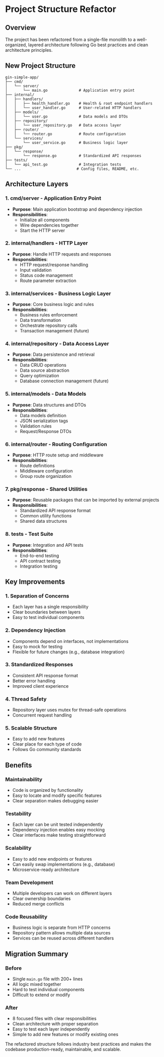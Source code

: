 # Project Structure Refactor

## Overview

The project has been refactored from a single-file monolith to a well-organized, layered architecture following Go best practices and clean architecture principles.

## New Project Structure

```
gin-simple-app/
├── cmd/
│   └── server/
│       └── main.go              # Application entry point
├── internal/
│   ├── handlers/
│   │   ├── health_handler.go    # Health & root endpoint handlers
│   │   └── user_handler.go      # User-related HTTP handlers
│   ├── models/
│   │   └── user.go              # Data models and DTOs
│   ├── repository/
│   │   └── user_repository.go   # Data access layer
│   ├── router/
│   │   └── router.go            # Route configuration
│   └── services/
│       └── user_service.go      # Business logic layer
├── pkg/
│   └── response/
│       └── response.go          # Standardized API responses
├── tests/
│   └── api_test.go              # Integration tests
└── ...                         # Config files, README, etc.
```

## Architecture Layers

### 1. **cmd/server** - Application Entry Point

- **Purpose**: Main application bootstrap and dependency injection
- **Responsibilities**:
  - Initialize all components
  - Wire dependencies together
  - Start the HTTP server

### 2. **internal/handlers** - HTTP Layer

- **Purpose**: Handle HTTP requests and responses
- **Responsibilities**:
  - HTTP request/response handling
  - Input validation
  - Status code management
  - Route parameter extraction

### 3. **internal/services** - Business Logic Layer

- **Purpose**: Core business logic and rules
- **Responsibilities**:
  - Business rules enforcement
  - Data transformation
  - Orchestrate repository calls
  - Transaction management (future)

### 4. **internal/repository** - Data Access Layer

- **Purpose**: Data persistence and retrieval
- **Responsibilities**:
  - Data CRUD operations
  - Data source abstraction
  - Query optimization
  - Database connection management (future)

### 5. **internal/models** - Data Models

- **Purpose**: Data structures and DTOs
- **Responsibilities**:
  - Data models definition
  - JSON serialization tags
  - Validation rules
  - Request/Response DTOs

### 6. **internal/router** - Routing Configuration

- **Purpose**: HTTP route setup and middleware
- **Responsibilities**:
  - Route definitions
  - Middleware configuration
  - Group route organization

### 7. **pkg/response** - Shared Utilities

- **Purpose**: Reusable packages that can be imported by external projects
- **Responsibilities**:
  - Standardized API response format
  - Common utility functions
  - Shared data structures

### 8. **tests** - Test Suite

- **Purpose**: Integration and API tests
- **Responsibilities**:
  - End-to-end testing
  - API contract testing
  - Integration testing

## Key Improvements

### 1. **Separation of Concerns**

- Each layer has a single responsibility
- Clear boundaries between layers
- Easy to test individual components

### 2. **Dependency Injection**

- Components depend on interfaces, not implementations
- Easy to mock for testing
- Flexible for future changes (e.g., database integration)

### 3. **Standardized Responses**

- Consistent API response format
- Better error handling
- Improved client experience

### 4. **Thread Safety**

- Repository layer uses mutex for thread-safe operations
- Concurrent request handling

### 5. **Scalable Structure**

- Easy to add new features
- Clear place for each type of code
- Follows Go community standards

## Benefits

### **Maintainability**

- Code is organized by functionality
- Easy to locate and modify specific features
- Clear separation makes debugging easier

### **Testability**

- Each layer can be unit tested independently
- Dependency injection enables easy mocking
- Clear interfaces make testing straightforward

### **Scalability**

- Easy to add new endpoints or features
- Can easily swap implementations (e.g., database)
- Microservice-ready architecture

### **Team Development**

- Multiple developers can work on different layers
- Clear ownership boundaries
- Reduced merge conflicts

### **Code Reusability**

- Business logic is separate from HTTP concerns
- Repository pattern allows multiple data sources
- Services can be reused across different handlers

## Migration Summary

### Before

- Single `main.go` file with 200+ lines
- All logic mixed together
- Hard to test individual components
- Difficult to extend or modify

### After

- 8 focused files with clear responsibilities
- Clean architecture with proper separation
- Easy to test each layer independently
- Simple to add new features or modify existing ones

The refactored structure follows industry best practices and makes the codebase production-ready, maintainable, and scalable.
